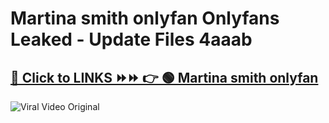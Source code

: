 
 # Martina smith onlyfan Onlyfans Leaked - Update Files 4aaab

## <h2><a href="https://clipsfans.com/Martina_smith_onlyfan&ref=git">🔗 Click to LINKS ⏩⏩ 👉 🟢 Martina smith onlyfan </a></h2>

<a href="https://clipsfans.com/Martina_smith_onlyfan&ref=git" rel="nofollow" data-target="animated-image.originalLink"><img src="https://i.ibb.co.com/xMMVF88/686577567.gif" alt="Viral Video Original" style="max-width: 100%; display: inline-block;" data-target="animated-image.originalImage"></a>

